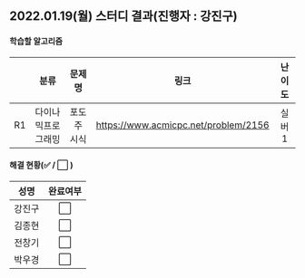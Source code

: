 ## 2022.01.19(월) 스터디 결과(진행자 : 강진구)

#### 학습할 알고리즘

|      |        분류        |   문제명    |                 링크                 | 난이도 |
| :--: | :----------------: | :---------: | :----------------------------------: | :----: |
|  R1  | 다이나믹프로그래밍 | 포도주 시식 | https://www.acmicpc.net/problem/2156 | 실버1  |

#### 해결 현황(:white_check_mark: / :white_large_square:  )

|  성명  |       완료여부       |
| :----: | :------------------: |
| 강진구 | :white_large_square: |
| 김종현 | :white_large_square: |
| 전창기 | :white_large_square: |
| 박우경 | :white_large_square: |


